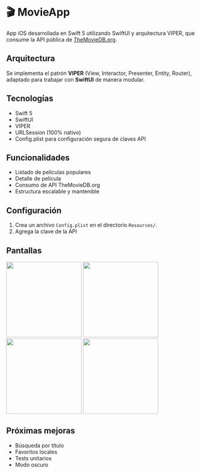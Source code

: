 # 🎬 MovieApp

App iOS desarrollada en Swift 5 utilizando SwiftUI y arquitectura VIPER, que consume la API pública de [TheMovieDB.org](https://www.themoviedb.org/).

## Arquitectura

Se implementa el patrón **VIPER** (View, Interactor, Presenter, Entity, Router), adaptado para trabajar con **SwiftUI** de manera modular.

## Tecnologías

- Swift 5
- SwiftUI
- VIPER
- URLSession (100% nativo)
- Config.plist para configuración segura de claves API

## Funcionalidades

- Listado de películas populares
- Detalle de película
- Consumo de API TheMovieDB.org
- Estructura escalable y mantenible

## Configuración

1. Crea un archivo `Config.plist` en el directorio `Resources/`.
2. Agrega la clave de la API

## Pantallas
<img src="https://github.com/user-attachments/assets/a71822a4-8727-48da-ac5f-b10cdfbb2ba5" width="200">
<img src="https://github.com/user-attachments/assets/a52c1acf-e10d-448c-ac81-c3977205c89f" width="200">
<img src="https://github.com/user-attachments/assets/aeb9e491-884c-4b16-b664-7f65edf907bf" width="200">
<img src="https://github.com/user-attachments/assets/6ed0dd41-ea50-45d6-95cc-b655292af145" width="200">

## Próximas mejoras
- Búsqueda por título
- Favoritos locales
- Tests unitarios
- Modo oscuro

